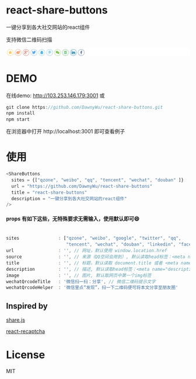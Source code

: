 react-share-buttons
===
一键分享到各大社交网站的react组件

支持微信二维码扫描

![react-share-buttons](https://raw.githubusercontent.com/DawnyWu/react-share-buttons/master/assets/share_buttons%402x.png)

# DEMO

在线demo: http://103.253.146.179:3001
或
```js
git clone https://github.com/DawnyWu/react-share-buttons.git
npm install
npm start
```
在浏览器中打开 http://localhost:3001 即可查看例子


# 使用

```js
<ShareButtons 
  sites = {["qzone", "weibo", "qq", "tencent", "wechat", "douban" ]}
  url = "https://github.com/DawnyWu/react-share-buttons"
  title = "react-share-buttons"
  description = "一键分享到各大社交网站的react组件"
/>
```

#### props 有如下这些，无特殊要求无需输入，使用默认即可:smile:
```js

sites               : ["qzone", "weibo", "google", "twitter", "qq", 
                       "tencent", "wechat", "douban", "linkedin", "facebook"], // 启用的站点
url                 : '', // 网址，默认使用 window.location.href
source              : '', // 来源（QQ空间会用到）, 默认读取head标签：<meta name="site" content="https://github.com/DawnyWu/react-share-buttons" />
title               : '', // 标题，默认读取 document.title 或者 <meta name="title" content="react-share-buttons" />
description         : '', // 描述, 默认读取head标签：<meta name="description" content="一键分享到各大社交网站的react组件" />
image               : '', // 图片, 默认取网页中第一个img标签
wechatQrcodeTitle   : '微信扫一扫：分享', // 微信二维码提示文字
wechatQrcodeHelper  : '微信里点“发现”，扫一下二维码便可将本文分享至朋友圈'
```
## Inspired by
[share.js](https://github.com/overtrue/share.js)

[react-recaptcha](https://github.com/appleboy/react-recaptcha)

# License

 MIT


